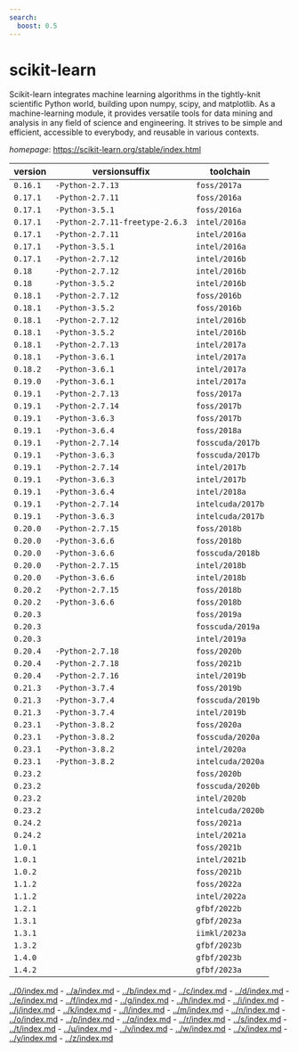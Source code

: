 ```yaml
---
search:
  boost: 0.5
---
```

# scikit-learn

Scikit-learn integrates machine learning algorithms in the tightly-knit scientific Python world, building upon numpy, scipy, and matplotlib. As a machine-learning module, it provides versatile tools for data mining and analysis in any field of science and engineering. It strives to be simple and efficient, accessible to everybody, and reusable in various contexts.

*homepage*: <https://scikit-learn.org/stable/index.html>

version | versionsuffix | toolchain
--------|---------------|----------
``0.16.1`` | ``-Python-2.7.13`` | ``foss/2017a``
``0.17.1`` | ``-Python-2.7.11`` | ``foss/2016a``
``0.17.1`` | ``-Python-3.5.1`` | ``foss/2016a``
``0.17.1`` | ``-Python-2.7.11-freetype-2.6.3`` | ``intel/2016a``
``0.17.1`` | ``-Python-2.7.11`` | ``intel/2016a``
``0.17.1`` | ``-Python-3.5.1`` | ``intel/2016a``
``0.17.1`` | ``-Python-2.7.12`` | ``intel/2016b``
``0.18`` | ``-Python-2.7.12`` | ``intel/2016b``
``0.18`` | ``-Python-3.5.2`` | ``intel/2016b``
``0.18.1`` | ``-Python-2.7.12`` | ``foss/2016b``
``0.18.1`` | ``-Python-3.5.2`` | ``foss/2016b``
``0.18.1`` | ``-Python-2.7.12`` | ``intel/2016b``
``0.18.1`` | ``-Python-3.5.2`` | ``intel/2016b``
``0.18.1`` | ``-Python-2.7.13`` | ``intel/2017a``
``0.18.1`` | ``-Python-3.6.1`` | ``intel/2017a``
``0.18.2`` | ``-Python-3.6.1`` | ``intel/2017a``
``0.19.0`` | ``-Python-3.6.1`` | ``intel/2017a``
``0.19.1`` | ``-Python-2.7.13`` | ``foss/2017a``
``0.19.1`` | ``-Python-2.7.14`` | ``foss/2017b``
``0.19.1`` | ``-Python-3.6.3`` | ``foss/2017b``
``0.19.1`` | ``-Python-3.6.4`` | ``foss/2018a``
``0.19.1`` | ``-Python-2.7.14`` | ``fosscuda/2017b``
``0.19.1`` | ``-Python-3.6.3`` | ``fosscuda/2017b``
``0.19.1`` | ``-Python-2.7.14`` | ``intel/2017b``
``0.19.1`` | ``-Python-3.6.3`` | ``intel/2017b``
``0.19.1`` | ``-Python-3.6.4`` | ``intel/2018a``
``0.19.1`` | ``-Python-2.7.14`` | ``intelcuda/2017b``
``0.19.1`` | ``-Python-3.6.3`` | ``intelcuda/2017b``
``0.20.0`` | ``-Python-2.7.15`` | ``foss/2018b``
``0.20.0`` | ``-Python-3.6.6`` | ``foss/2018b``
``0.20.0`` | ``-Python-3.6.6`` | ``fosscuda/2018b``
``0.20.0`` | ``-Python-2.7.15`` | ``intel/2018b``
``0.20.0`` | ``-Python-3.6.6`` | ``intel/2018b``
``0.20.2`` | ``-Python-2.7.15`` | ``foss/2018b``
``0.20.2`` | ``-Python-3.6.6`` | ``foss/2018b``
``0.20.3`` |  | ``foss/2019a``
``0.20.3`` |  | ``fosscuda/2019a``
``0.20.3`` |  | ``intel/2019a``
``0.20.4`` | ``-Python-2.7.18`` | ``foss/2020b``
``0.20.4`` | ``-Python-2.7.18`` | ``foss/2021b``
``0.20.4`` | ``-Python-2.7.16`` | ``intel/2019b``
``0.21.3`` | ``-Python-3.7.4`` | ``foss/2019b``
``0.21.3`` | ``-Python-3.7.4`` | ``fosscuda/2019b``
``0.21.3`` | ``-Python-3.7.4`` | ``intel/2019b``
``0.23.1`` | ``-Python-3.8.2`` | ``foss/2020a``
``0.23.1`` | ``-Python-3.8.2`` | ``fosscuda/2020a``
``0.23.1`` | ``-Python-3.8.2`` | ``intel/2020a``
``0.23.1`` | ``-Python-3.8.2`` | ``intelcuda/2020a``
``0.23.2`` |  | ``foss/2020b``
``0.23.2`` |  | ``fosscuda/2020b``
``0.23.2`` |  | ``intel/2020b``
``0.23.2`` |  | ``intelcuda/2020b``
``0.24.2`` |  | ``foss/2021a``
``0.24.2`` |  | ``intel/2021a``
``1.0.1`` |  | ``foss/2021b``
``1.0.1`` |  | ``intel/2021b``
``1.0.2`` |  | ``foss/2021b``
``1.1.2`` |  | ``foss/2022a``
``1.1.2`` |  | ``intel/2022a``
``1.2.1`` |  | ``gfbf/2022b``
``1.3.1`` |  | ``gfbf/2023a``
``1.3.1`` |  | ``iimkl/2023a``
``1.3.2`` |  | ``gfbf/2023b``
``1.4.0`` |  | ``gfbf/2023b``
``1.4.2`` |  | ``gfbf/2023a``

[../0/index.md](0) - [../a/index.md](a) - [../b/index.md](b) - [../c/index.md](c) - [../d/index.md](d) - [../e/index.md](e) - [../f/index.md](f) - [../g/index.md](g) - [../h/index.md](h) - [../i/index.md](i) - [../j/index.md](j) - [../k/index.md](k) - [../l/index.md](l) - [../m/index.md](m) - [../n/index.md](n) - [../o/index.md](o) - [../p/index.md](p) - [../q/index.md](q) - [../r/index.md](r) - [../s/index.md](s) - [../t/index.md](t) - [../u/index.md](u) - [../v/index.md](v) - [../w/index.md](w) - [../x/index.md](x) - [../y/index.md](y) - [../z/index.md](z)


